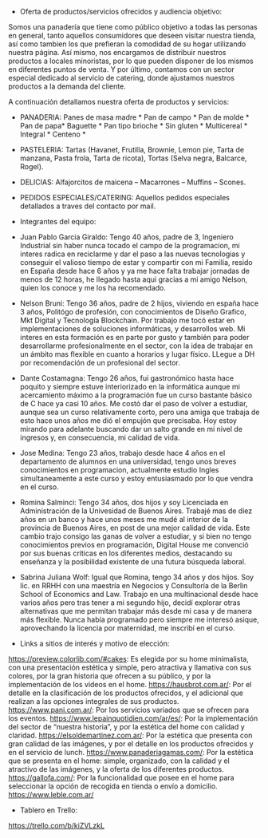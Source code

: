 * Oferta de productos/servicios ofrecidos y audiencia objetivo:

Somos una panadería que tiene como público objetivo a todas las personas en general, tanto aquellos consumidores que deseen visitar nuestra tienda, así como tambien los que prefieran la comodidad de su hogar utilizando nuestra página. Así mismo, nos encargamos de distribuir nuestros productos a locales minoristas, por lo que pueden disponer de los mismos en diferentes puntos de venta. Y por último, contamos con un sector especial dedicado al servicio de catering, donde ajustamos nuestros productos a la demanda del cliente.

A continuación detallamos nuestra oferta de productos y servicios:
       
- PANADERIA:
Panes de masa madre * 
Pan de campo * 
Pan de molde *
Pan de papa*
Baguette * 
Pan tipo brioche *
Sin gluten *
Multicereal * 
Integral *
Centeno * 

- PASTELERIA:
Tartas (Havanet, Frutilla, Brownie, Lemon pie, Tarta de manzana, Pasta frola, Tarta de ricota), 
Tortas (Selva negra, Balcarce, Rogel).


- DELICIAS: 
Alfajorcitos de maicena – Macarrones – Muffins – Scones.


- PEDIDOS ESPECIALES/CATERING: 
Aquellos pedidos especiales detallados a traves del contacto por mail.



* Integrantes del equipo:

- Juan Pablo Garcia Giraldo: Tengo 40 años, padre de 3, Ingeniero Industrial sin haber nunca tocado el campo de la programacion, mi interes radica en reciclarme y dar el paso a las nuevas tecnologias y conseguir el valioso tiempo de estar y compartir con mi Familia, resido en España desde hace 6 años y ya me hace falta trabajar jornadas de menos de 12 horas, he llegado hasta aqui gracias a mi amigo Nelson, quien los conoce y me los ha recomendado.

- Nelson Bruni: Tengo 36 años, padre de 2 hijos, viviendo en españa hace 3 años, Politógo de profesión, con conocimientos de Diseño Grafico, Mkt Digital y Tecnología Blockchain. Por trabajo me tocó estar en implementaciones de soluciones informáticas, y desarrollos web. Mi interes en esta formación es en parte por gusto y también para poder desarrollarme profesionalmente en el sector, con la idea de trabajar en un ámbito mas flexible en cuanto a horarios y lugar físico. LLegue a DH por recomendación de un profesional del sector. 

- Dante Costamagna: Tengo 26 años, fui gastronómico hasta hace poquito y siempre estuve interiorizado en la informática aunque mi acercamiento máximo a la programación fue un curso bastante básico de C hace ya casi 10 años. Me costó dar el paso de volver a estudiar, aunque sea un curso relativamente corto, pero una amiga que trabaja de esto hace unos años me dió el empujón que precisaba. Hoy estoy mirando para adelante buscando dar un salto grande en mi nivel de ingresos y, en consecuencia, mi calidad de vida.

- Jose Medina: Tengo 23 años, trabajo desde hace 4 años en el departamento de alumnos en una universidad, tengo unos breves conocimientos en programacion, actualmente estudio Ingles simultaneamente a este curso y estoy entusiasmado por lo que vendra en el curso. 

- Romina Salminci: Tengo 34 años, dos hijos y soy Licenciada en Administración de la Univesidad de Buenos Aires. Trabajé mas de diez años en un banco y hace unos meses me mudé al interior de la provincia de Buenos Aires, en post de una mejor calidad de vida. Este cambio trajo consigo las ganas de volver a estudiar, y si bien no tengo conocimientos previos en programación, Digital House me convenció por sus buenas críticas en los diferentes medios, destacando su enseñanza y la posibilidad existente de una futura búsqueda laboral. 

- Sabrina Juliana Wolf: Igual que Romina, tengo 34 años y dos hijos. Soy lic. en RRHH con una maestría en Negocios y Consultoría de la Berlin School of Economics and Law. Trabajo en una multinacional desde hace varios años pero tras tener a mi segundo hijo, decidí explorar otras alternativas que me permitan trabajar más desde mi casa y de manera más flexible. Nunca había programado pero siempre me interesó asique, aprovechando la licencia por maternidad, me inscribí en el curso.


* Links a sitios de interés y motivo de elección:

https://preview.colorlib.com/#cakes: Es elegida por su home minimalista, con una presentación estética y simple, pero atractiva y llamativa con sus colores, por la gran historia que ofrecen a su público, y por la implementación de los videos en el home.
https://hausbrot.com.ar/: Por el detalle en la clasificación de los productos ofrecidos, y el adicional que realizan a las opciones integrales de sus productos.
https://www.pani.com.ar/: Por los servicios variados que se ofrecen para los eventos.
https://www.lepainquotidien.com/ar/es/: Por la implementación del sector de “nuestra historia”, y por la estética del home con calidad y claridad.
https://elsoldemartinez.com.ar/: Por la estética que presenta con gran calidad de las imágenes, y por el detalle en los productos ofrecidos y en el servicio de lunch.
https://www.panaderiagamas.com/: Por la estética que se presenta en el home: simple, organizado, con la calidad y el atractivo de las imágenes, y la oferta de los diferentes productos. 
https://gallofa.com/: Por la funcionalidad que posee en el home para seleccionar la opción de recogida en tienda o envío a domicilio.
https://www.leble.com.ar/



* Tablero en Trello:

https://trello.com/b/kiZVLzkL



